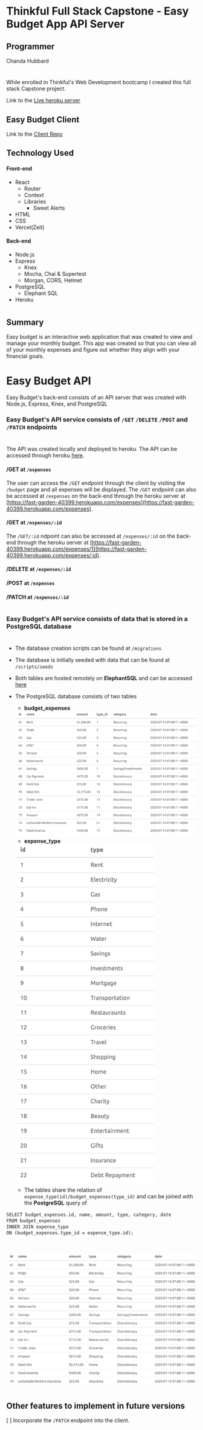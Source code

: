 # Thinkful Full Stack Capstone - Easy Budget App API Server

## Programmer
Chanda Hubbard

# 

While enrolled in Thinkful's Web Development bootcamp I created this full stack Capstone project.  

Link to the [Live heroku server](https://fast-garden-40399.herokuapp.com/)

## Easy Budget Client
Link to the [Client Repo](https://github.com/ChandaHubbard/Easy-Budget-Client)

## Technology Used
#### Front-end
- React
    - Router
    - Context
    - Libraries
        - Sweet Alerts
- HTML
- CSS
- Vercel(Zeit)

#### Back-end
- Node.js
- Express
    - Knex
    - Mocha, Chai & Supertest
    - Morgan, CORS, Helmet
- PostgreSQL
    - Elephant SQL
- Heroku

# 

## Summary

Easy budget is an interactive web application that was created to view and manage your monthly budget.  This app was created so that you can view all of your monthly expenses and figure out whether they align with your financial goals.

# 

# Easy Budget API

Easy Budget's back-end consists of an API server that was created with Node.js, Express, Knex, and PostgreSQL



### Easy Budget's API service consists of `/GET` `/DELETE` `/POST` and `/PATCH` endpoints

# 

The API was created locally and deployed to heroku.  The API can be accessed through heroku [here](https://fast-garden-40399.herokuapp.com/).

#### /GET at `/expenses`
The user can access the `/GET` endpoint through the client by visiting the `/budget` page and all expenses will be displayed.  The `/GET` endpoint can also be accessed at `/expenses` on the back-end through the heroku server at [https://fast-garden-40399.herokuapp.com/expenses](https://fast-garden-40399.herokuapp.com/expenses).

#### /GET at `/expenses/:id`
The `/GET/:id` ndpoint can also be accessed at `/expenses/:id` on the back-end through the heroku server at [https://fast-garden-40399.herokuapp.com/expenses/1](https://fast-garden-40399.herokuapp.com/expenses/:id).

#### /DELETE at `/expenses/:id`
#### /POST at `/expenses`
#### /PATCH at `/expenses/:id`

# 
### Easy Budget's API service consists of data that is stored in a PostgreSQL database
# 

- The database creation scripts can be found at `/migrations`
- The database is initially seeded with data that can be found at `/scripts/seeds`
- Both tables are hosted remotely on <b>ElephantSQL</b> and can be accessed 
[here](postgres://ymzzpjmz:kUdfw2oErRwCaXcuLHqSq0mBimn9DRmm@hanno.db.elephantsql.com:5432/ymzzpjmz)

- The PostgreSQL database consists of two tables 
    - <b>budget_expenses</b> 
    <img src="images/budget_expenses.png" alt="budget_expenses table">

    - <b>expense_type</b> 
    <img src="images/expense_type.png" alt="expense_type table">

    - The tables share the relation of `expense_type(id)/budget_expenses(type_id)` and can be joined with the <b>PostgreSQL</b> query of <br>

````
SELECT budget_expenses.id, name, amount, type, category, date
FROM budget_expenses
INNER JOIN expense_type
ON (budget_expenses.type_id = expense_type.id);
````
<br><br>
<img src="images/tablejoin.png" alt="table join table">

# 

## Other features to implement in future versions

[ ] Incorporate the `/PATCH` endpoint into the client. 

